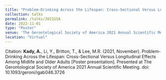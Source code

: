 ```yaml
---	
title: "Problem-Drinking Across the Lifespan: Cross-Sectional Versus Longitudinal Effects Among Midlife and Older Adults"	
collection: talks	
permalink: /talks/2021GSA
date: 2022-11-01
type: "Poster"
venue: 'The Gerontological Society of America 2021 Annual Scientific Meeting'
location: "Virtual"
---	
```

Citation: <b>Kady, A.</b>, Li, Y., Britton, T., & Lee, M.R. (2021, November). Problem-Drinking Across the Lifespan: Cross-Sectional Versus Longitudinal Effects Among Midlife and Older Adults [Poster presentation]. Presented at The Gerontological Society of America 2021 Annual Scientific Meeting. doi: 10.1093/geroni/igab046.3726
<br><br>

